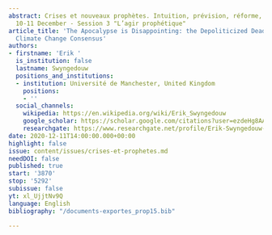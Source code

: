 ```yaml
---
abstract: Crises et nouveaux prophètes. Intuition, prévision, réforme, Paris IAS,
  10-11 December - Session 3 "L’agir prophétique"
article_title: 'The Apocalypse is Disappointing: the Depoliticized Deadlock of the
  Climate Change Consensus'
authors:
- firstname: 'Erik '
  is_institution: false
  lastname: Swyngedouw
  positions_and_institutions:
  - institution: Université de Manchester, United Kingdom
    positions:
    - ''
  social_channels:
    wikipedia: https://en.wikipedia.org/wiki/Erik_Swyngedouw
    google_scholar: https://scholar.google.com/citations?user=ezdeHg8AAAAJ&hl=en
    researchgate: https://www.researchgate.net/profile/Erik-Swyngedouw-2
date: 2020-12-11T14:00:00.000+00:00
highlight: false
issue: content/issues/crises-et-prophetes.md
needDOI: false
published: true
start: '3870'
stop: '5292'
subissue: false
yt: xl_UjjtNv9Q
language: English
bibliography: "/documents-exportes_prop15.bib"

---
```

<Youtube yt="xl_UjjtNv9Q" caption="The apocalypse is disappointing: the depoliticized deadlock of the climate change consensus" start="3870" stop="5292"></Youtube>